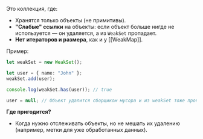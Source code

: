 Это коллекция, где:

- Хранятся только объекты (не примитивы).
- **"Слабые" ссылки** на объекты: если объект больше нигде не используется — он удаляется, а из `WeakSet` пропадает.
- **Нет итераторов и размера**, как и у [[WeakMap]].

Пример:
```ts
let weakSet = new WeakSet();

let user = { name: "John" };
weakSet.add(user);

console.log(weakSet.has(user)); // true

user = null; // Объект удалится сборщиком мусора и из weakSet тоже пропадет.
```

**Где пригодится?**
- Когда нужно отслеживать объекты, но не мешать их удалению (например, метки для уже обработанных данных).